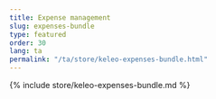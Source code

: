 ```yaml
---
title: Expense management
slug: expenses-bundle
type: featured
order: 30
lang: ta
permalink: "/ta/store/keleo-expenses-bundle.html"
---
```


{% include store/keleo-expenses-bundle.md %}

